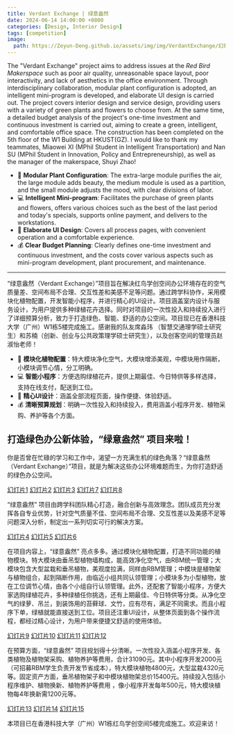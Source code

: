 ```yaml
---
title: Verdant Exchange | 绿意盎然
date: 2024-06-14 14:00:00 +0800
categories: [Design, Interior Design]
tags: [competition] 
image:
  path: https://Zeyun-Deng.github.io/assets/img/img/VerdantExchange/幻灯片9.PNG
---
```


The "Verdant Exchange" project aims to address issues at the *Red Bird Makerspace* such as poor air quality, unreasonable space layout, poor interactivity, and lack of aesthetics in the office environment. Through interdisciplinary collaboration, modular plant configuration is adopted, an intelligent mini-program is developed, and elaborate UI design is carried out. The project covers interior design and service design, providing users with a variety of green plants and flowers to choose from. At the same time, a detailed budget analysis of the project's one-time investment and continuous investment is carried out, aiming to create a green, intelligent, and comfortable office space. The construction has been completed on the 5th floor of the W1 Building at HKUST(GZ). I would like to thank my teammates, Miaowei XI (MPhil Student in Intelligent Transportation) and Nan SU (MPhil Student in Innovation, Policy and Entrepreneurship), as well as the manager of the makerspace, Shuyi Zhao!

- 🌿 **Modular Plant Configuration**: The extra-large module purifies the air, the large module adds beauty, the medium module is used as a partition, and the small module adjusts the mood, with clear divisions of labor.
- 💻 **Intelligent Mini-program**: Facilitates the purchase of green plants and flowers, offers various choices such as the best of the last period and today's specials, supports online payment, and delivers to the workstations.
- 🎨 **Elaborate UI Design**: Covers all process pages, with convenient operation and a comfortable experience.
- 💰 **Clear Budget Planning**: Clearly defines one-time investment and continuous investment, and the costs cover various aspects such as mini-program development, plant procurement, and maintenance. 

---

“绿意盎然（Verdant Exchange）”项目旨在解决红鸟学创空间办公环境存在的空气质量差、空间布局不合理、交互性差和美感不足等问题。通过跨学科协作，采用模块化植物配置，开发智能小程序，并进行精心的UI设计。项目涵盖室内设计与服务设计，为用户提供多种绿植花卉选择。同时对项目的一次性投入和持续投入进行了详细预算分析，致力于打造绿色、智能、舒适的办公空间。项目现已在香港科技大学（广州）W1栋5楼完成施工。感谢我的队友席淼玮
（智慧交通理学硕士研究生）和苏楠（创新、创业与公共政策理学硕士研究生），以及创客空间的管理员赵淑怡老师！

- 🌿 **模块化植物配置**：特大模块净化空气，大模块增添美观，中模块用作隔断，小模块调节心情，分工明确。
- 💻 **智能小程序**：方便选购绿植花卉，提供上期最佳、今日特供等多样选择，支持在线支付，配送到工位。
- 🎨 **精心UI设计**：涵盖全部流程页面，操作便捷、体验舒适。
- 💰 **清晰预算规划**：明确一次性投入和持续投入，费用涵盖小程序开发、植物采购、养护等各个方面。

## 打造绿色办公新体验，“绿意盎然” 项目来啦！

你是否曾在忙碌的学习和工作中，渴望一方充满生机的绿色角落？“绿意盎然（Verdant Exchange）”项目，就是为解决这些办公环境难题而生，为你打造舒适的绿色办公空间。

[幻灯片1](https://Zeyun-Deng.github.io/assets/img/VerdantExchange/幻灯片1.PNG)
[幻灯片2](https://Zeyun-Deng.github.io/assets/img/VerdantExchange/幻灯片2.PNG)
[幻灯片3](https://Zeyun-Deng.github.io/assets/img/VerdantExchange/幻灯片3.PNG)
[幻灯片7](https://Zeyun-Deng.github.io/assets/img/VerdantExchange/幻灯片7.PNG)
[幻灯片8](https://Zeyun-Deng.github.io/assets/img/VerdantExchange/幻灯片8.PNG)

“绿意盎然” 项目由跨学科团队精心打造，融合创新与高效理念。团队成员充分发挥各自专业优势，针对空气质量不佳、空间布局不合理、交互性差以及美感不足等问题深入分析，制定出一系列切实可行的解决方案。

[幻灯片4](https://Zeyun-Deng.github.io/assets/img/VerdantExchange/幻灯片4.PNG)
[幻灯片5](https://Zeyun-Deng.github.io/assets/img/VerdantExchange/幻灯片5.PNG)
[幻灯片6](https://Zeyun-Deng.github.io/assets/img/VerdantExchange/幻灯片6.PNG)

在项目内容上，“绿意盎然” 亮点多多。通过模块化植物配置，打造不同功能的植物模块。特大模块由垂吊型植物墙构成，能高效净化空气，由RBM统一管理；大模块包含大型盆栽和垂吊植物，美观度拉满，同样由RBM管理；中模块是植物架与植物组合，起到隔断作用，由临近小组共同认领管理；小模块多为小型植物，放在工位调节心情，由各个小组自行认领管理。此外，还配套了智能小程序，方便大家选购绿植花卉，多种绿植任你挑选，还有上期最佳、今日特供等分类。从净化空气的绿萝、吊兰，到装饰用的苔藓球、文竹，应有尽有，满足不同需求。而且小程序下单，绿植就能直接送到工位。项目还注重UI设计，从整体页面到各个操作流程，都经过精心设计，为用户带来便捷又舒适的使用体验。

[幻灯片9](https://Zeyun-Deng.github.io/assets/img/VerdantExchange/幻灯片9.PNG)
[幻灯片10](https://Zeyun-Deng.github.io/assets/img/VerdantExchange/幻灯片10.PNG)
[幻灯片11](https://Zeyun-Deng.github.io/assets/img/VerdantExchange/幻灯片11.PNG)
[幻灯片12](https://Zeyun-Deng.github.io/assets/img/VerdantExchange/幻灯片12.PNG)

在预算方面，“绿意盎然” 项目规划得十分清晰。一次性投入涵盖小程序开发、各类植物及植物架采购、植物养护等费用，合计31090元。其中小程序开发2000元（可招募RBM学生负责开发节省成本），特大模块植物4800元，大型盆栽4320元等。固定资产方面，垂吊植物架子和中模块植物架总价15400元。持续投入包括小程序维护、植物换新、植物养护等费用 ，像小程序开发每年500元，特大模块植物每4年换新需1200元等。

[幻灯片13](https://Zeyun-Deng.github.io/assets/img/VerdantExchange/幻灯片13.PNG)
[幻灯片14](https://Zeyun-Deng.github.io/assets/img/VerdantExchange/幻灯片14.PNG)
[幻灯片15](https://Zeyun-Deng.github.io/assets/img/VerdantExchange/幻灯片15.PNG)

本项目已在香港科技大学（广州）W1栋红鸟学创空间5楼完成施工。欢迎来访！


